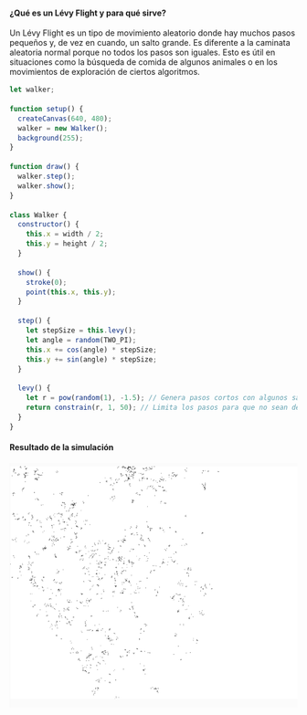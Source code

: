 #### ¿Qué es un Lévy Flight y para qué sirve?

Un Lévy Flight es un tipo de movimiento aleatorio donde hay muchos pasos pequeños y, de vez en cuando, un salto grande. 
Es diferente a la caminata aleatoria normal porque no todos los pasos son iguales. Esto es útil en situaciones como la búsqueda de comida de algunos 
animales o en los movimientos de exploración de ciertos algoritmos.

``` js
let walker;

function setup() {
  createCanvas(640, 480);
  walker = new Walker();
  background(255);
}

function draw() {
  walker.step();
  walker.show();
}

class Walker {
  constructor() {
    this.x = width / 2;
    this.y = height / 2;
  }

  show() {
    stroke(0);
    point(this.x, this.y);
  }

  step() {
    let stepSize = this.levy();
    let angle = random(TWO_PI);
    this.x += cos(angle) * stepSize;
    this.y += sin(angle) * stepSize;
  }

  levy() {
    let r = pow(random(1), -1.5); // Genera pasos cortos con algunos saltos largos
    return constrain(r, 1, 50); // Limita los pasos para que no sean demasiado grandes
  }
}

```

#### Resultado de la simulación
![Captura del resultado de la simulación](../../../../assets/u1-a6-1.png)
